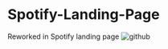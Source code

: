 # Spotify-Landing-Page
Reworked in Spotify landing page
![github](https://github.com/Gaya3Ramesh/Spotify-Landing-Page/assets/89316721/2e4b07b2-7483-43eb-84dd-1aa03f13d20b)

